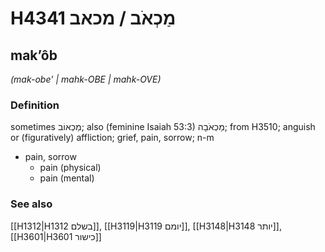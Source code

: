 # H4341 מַכְאֹב / מכאב

## makʼôb

_(mak-obe' | mahk-OBE | mahk-OVE)_

### Definition

sometimes מַכְאוֹב; also (feminine Isaiah 53:3) מַכְאֹבָה; from H3510; anguish or (figuratively) affliction; grief, pain, sorrow; n-m

- pain, sorrow
  - pain (physical)
  - pain (mental)

### See also

[[H1312|H1312 בשלם]], [[H3119|H3119 יומם]], [[H3148|H3148 יותר]], [[H3601|H3601 כישור]]
